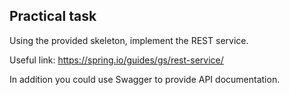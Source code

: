 ## Practical task

Using the provided skeleton, implement the REST service.


Useful link: https://spring.io/guides/gs/rest-service/


In addition you could use Swagger to provide API documentation.
        
        
  

